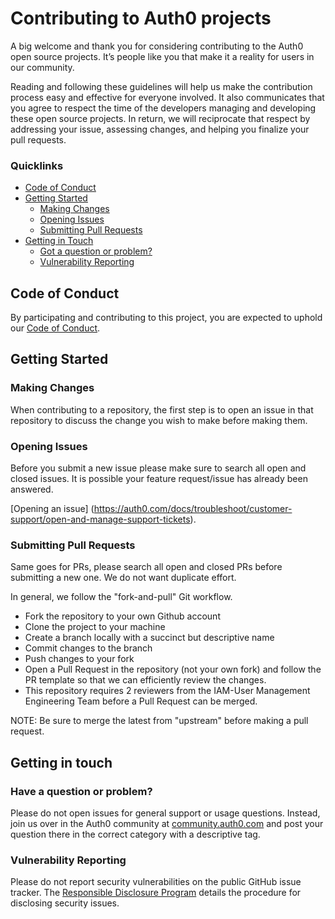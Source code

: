 # Contributing to Auth0 projects

A big welcome and thank you for considering contributing to the Auth0 open source projects. It’s people like you that make it a reality for users in our community.

Reading and following these guidelines will help us make the contribution process easy and effective for everyone involved. It also communicates that you agree to respect the time of the developers managing and developing these open source projects. In return, we will reciprocate that respect by addressing your issue, assessing changes, and helping you finalize your pull requests.

### Quicklinks

* [Code of Conduct](#code-of-conduct)
* [Getting Started](#getting-started)
    * [Making Changes](#making-changes)
    * [Opening Issues](#opening-issues)
    * [Submitting Pull Requests](#submitting-pull-requests)
* [Getting in Touch](#getting-in-touch)
    * [Got a question or problem?](#got-a-question-or-problem?)
    * [Vulnerability Reporting](#vulnerability-reporting)

## Code of Conduct

By participating and contributing to this project, you are expected to uphold our [Code of Conduct](https://github.com/auth0/open-source-template/blob/master/CODE-OF-CONDUCT.md).

## Getting Started

### Making Changes

When contributing to a repository, the first step is to open an issue in that repository to discuss the change you wish to make before making them.

### Opening Issues

Before you submit a new issue please make sure to search all open and closed issues. It is possible your feature request/issue has already been answered.

[Opening an issue] (https://auth0.com/docs/troubleshoot/customer-support/open-and-manage-support-tickets).

### Submitting Pull Requests

Same goes for PRs, please search all open and closed PRs before submitting a new one. We do not want duplicate effort.

In general, we follow the "fork-and-pull" Git workflow.

* Fork the repository to your own Github account
* Clone the project to your machine
* Create a branch locally with a succinct but descriptive name
* Commit changes to the branch
* Push changes to your fork
* Open a Pull Request in the repository (not your own fork) and follow the PR template so that we can efficiently review the changes.
* This repository requires 2 reviewers from the IAM-User Management Engineering Team before a Pull Request can be merged. 

NOTE: Be sure to merge the latest from "upstream" before making a pull request.

## Getting in touch

### Have a question or problem?

Please do not open issues for general support or usage questions. Instead, join us over in the Auth0 community at [community.auth0.com](https://community.auth0.com) and post your question there in the correct category with a descriptive tag.

### Vulnerability Reporting

Please do not report security vulnerabilities on the public GitHub issue tracker. The [Responsible Disclosure Program](https://auth0.com/whitehat) details the procedure for disclosing security issues.
